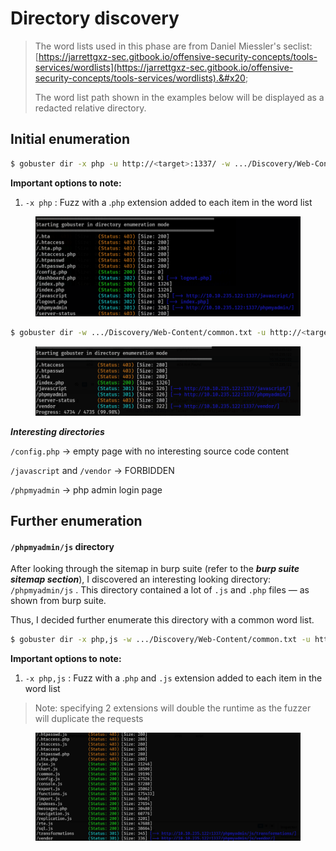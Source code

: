 # Directory discovery

> The word lists used in this phase are from Daniel Miessler's seclist: [https://jarrettgxz-sec.gitbook.io/offensive-security-concepts/tools-services/wordlists](https://jarrettgxz-sec.gitbook.io/offensive-security-concepts/tools-services/wordlists).&#x20;
>
> The word list path shown in the examples below will be displayed as a redacted relative directory.

## Initial enumeration

```bash
$ gobuster dir -x php -u http://<target>:1337/ -w .../Discovery/Web-Content/common.txt
```

**Important options to note:**

1. `-x php` : Fuzz with a .`php` extension added to each item in the word list&#x20;

<figure><img src="../../../../.gitbook/assets/image (13).png" alt=""><figcaption></figcaption></figure>

```bash
$ gobuster dir -w .../Discovery/Web-Content/common.txt -u http://<target>:1337/
```

<figure><img src="../../../../.gitbook/assets/image (1).png" alt=""><figcaption></figcaption></figure>

_**Interesting directories**_

`/config.php` -> empty page with no interesting source code content

`/javascript` and `/vendor` -> FORBIDDEN

`/phpmyadmin` -> php admin login page



## Further enumeration

#### `/phpmyadmin/js` directory

After looking through the sitemap in burp suite (refer to the _**burp suite sitemap section**_), I discovered an interesting looking directory: `/phpmyadmin/js` . This directory contained a lot of `.js` and `.php` files — as shown from burp suite.

Thus, I decided further enumerate this directory with a common word list.

```bash
$ gobuster dir -x php,js -w .../Discovery/Web-Content/common.txt -u http://<target>:1337/phpmyadmin/js/
```

**Important options to note:**

1. `-x php,js` : Fuzz with a .`php` and `.js` extension added to each item in the word list&#x20;

> Note: specifying 2 extensions will double the runtime as the fuzzer will duplicate the requests

<figure><img src="../../../../.gitbook/assets/image.png" alt=""><figcaption></figcaption></figure>
